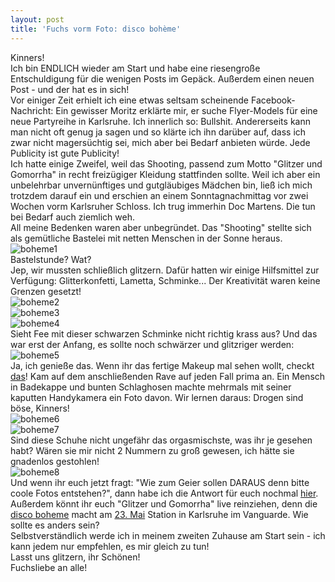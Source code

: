 ```yaml
---
layout: post
title: 'Fuchs vorm Foto: disco bohème'
---
```


Kinners!  
Ich bin ENDLICH wieder am Start und habe eine riesengroße Entschuldigung für die wenigen Posts im Gepäck. Außerdem einen neuen Post - und der hat es in sich!  
Vor einiger Zeit erhielt ich eine etwas seltsam scheinende Facebook-Nachricht: Ein gewisser Moritz erklärte mir, er suche Flyer-Models für eine neue Partyreihe in Karlsruhe. Ich innerlich so: Bullshit. Andererseits kann man nicht oft genug ja sagen und so klärte ich ihn darüber auf, dass ich zwar nicht magersüchtig sei, mich aber bei Bedarf anbieten würde. Jede Publicity ist gute Publicity!  
Ich hatte einige Zweifel, weil das Shooting, passend zum Motto "Glitzer und Gomorrha" in recht freizügiger Kleidung stattfinden sollte. Weil ich aber ein unbelehrbar unvernünftiges und gutgläubiges Mädchen bin, ließ ich mich trotzdem darauf ein und erschien an einem Sonntagnachmittag vor zwei Wochen vorm Karlsruher Schloss. Ich trug immerhin Doc Martens. Die tun bei Bedarf auch ziemlich weh.  
All meine Bedenken waren aber unbegründet. Das "Shooting" stellte sich als gemütliche Bastelei mit netten Menschen in der Sonne heraus.  
![boheme1](https://farm6.staticflickr.com/5269/13980897025_453d603704_c.jpg)  
Bastelstunde? Wat?  
Jep, wir mussten schließlich glitzern. Dafür hatten wir einige Hilfsmittel zur Verfügung: Glitterkonfetti, Lametta, Schminke... Der Kreativität waren keine Grenzen gesetzt!  
![boheme2](https://farm8.staticflickr.com/7365/13977702141_f256e633e5_c.jpg)  
![boheme3](https://farm8.staticflickr.com/7243/13981326924_5e434b710a_c.jpg)  
![boheme4](https://farm3.staticflickr.com/2938/14000888513_14fa8100c2_c.jpg)  
Sieht Fee mit dieser schwarzen Schminke nicht richtig krass aus? Und das war erst der Anfang, es sollte noch schwärzer und glitzriger werden:  
![boheme5](https://farm3.staticflickr.com/2921/13957789946_3689d19c76_c.jpg)  
Ja, ich genieße das. Wenn ihr das fertige Makeup mal sehen wollt, checkt [das](https://www.facebook.com/media/set/?set=a.800978563246986.1073741891.184921458186036&type=1)! Kam auf dem anschließenden Rave auf jeden Fall prima an. Ein Mensch in Badekappe und bunten Schlaghosen machte mehrmals mit seiner kaputten Handykamera ein Foto davon. Wir lernen daraus: Drogen sind böse, Kinners!  
![boheme6](https://farm8.staticflickr.com/7017/13957793336_987491dc10_c.jpg)  
![boheme7](https://farm8.staticflickr.com/7393/13977688582_ac4f4ed737_c.jpg)  
Sind diese Schuhe nicht ungefähr das orgasmischste, was ihr je gesehen habt? Wären sie mir nicht 2 Nummern zu groß gewesen, ich hätte sie gnadenlos gestohlen!  
![boheme8](https://farm8.staticflickr.com/7436/13977700251_ee39d7e324_c.jpg)  
Und wenn ihr euch jetzt fragt: "Wie zum Geier sollen DARAUS denn bitte coole Fotos entstehen?", dann habe ich die Antwort für euch nochmal [hier](https://www.facebook.com/media/set/?set=a.800978563246986.1073741891.184921458186036&type=1). Außerdem könnt ihr euch "Glitzer und Gomorrha" live reinziehen, denn die [disco boheme](http://discoboheme.de/) macht am [23. Mai](https://www.facebook.com/events/444327879033665/) Station in Karlsruhe im Vanguarde. Wie sollte es anders sein?  
Selbstverständlich werde ich in meinem zweiten Zuhause am Start sein - ich kann jedem nur empfehlen, es mir gleich zu tun!  
Lasst uns glitzern, ihr Schönen!  
Fuchsliebe an alle!